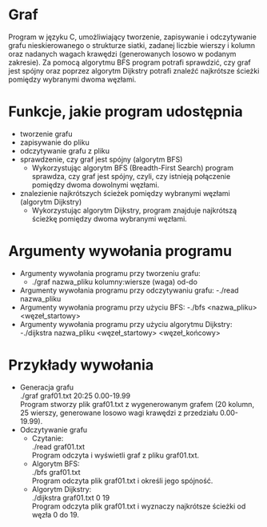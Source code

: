 # Graf
Program w języku C, umożliwiający tworzenie, zapisywanie i odczytywanie grafu nieskierowanego o strukturze siatki, zadanej liczbie wierszy i kolumn oraz nadanych wagach krawędzi (generowanych losowo w podanym zakresie). Za pomocą algorytmu BFS program potrafi sprawdzić, czy graf jest spójny oraz poprzez algorytm Dijkstry potrafi znaleźć najkrótsze ścieżki pomiędzy wybranymi dwoma węzłami. 
# Funkcje, jakie program udostępnia
- tworzenie grafu 
- zapisywanie do pliku
- odczytywanie grafu z pliku
- sprawdzenie, czy graf jest spójny (algorytm BFS) 
  - Wykorzystując algorytm BFS (Breadth-First Search) program sprawdza, czy graf jest spójny, czyli, czy istnieją połączenie pomiędzy dwoma dowolnymi węzłami. 
- znalezienie najkrótszych ścieżek pomiędzy wybranymi węzłami (algorytm Dijkstry) 
  - Wykorzystując algorytm Dijkstry, program znajduje najkrótszą ścieżkę pomiędzy dwoma wybranymi węzłami. 
#  Argumenty wywołania programu
- Argumenty wywołania programu przy tworzeniu grafu: 
  - ./graf nazwa_pliku kolumny:wiersze (waga) od-do 
- Argumenty wywołania programu przy odczytywaniu grafu: 
  -./read nazwa_pliku
- Argumenty wywołania programu przy użyciu BFS:
  -./bfs <nazwa_pliku> <węzeł_startowy>
- Argumenty wywołania programu przy użyciu algorytmu Dijkstry:
  -./dijkstra nazwa_pliku <węzeł_startowy> <węzeł_końcowy>
# Przykłady wywołania
- Generacja grafu <br />./graf graf01.txt 20:25 0.00-19.99 <br />Program stworzy plik graf01.txt z wygenerowanym grafem (20 kolumn, 25 wierszy, generowane losowo wagi krawędzi z przedziału 0.00-19.99).
- Odczytywanie grafu
  - Czytanie: <br />./read graf01.txt <br /> Program odczyta i wyświetli graf z pliku graf01.txt.
  - Algorytm BFS: <br />./bfs graf01.txt <br />Program odczyta plik graf01.txt i określi jego spójność.
  - Algorytm Dijkstry: <br />./dijkstra graf01.txt 0 19 <br />Program odczyta plik graf01.txt i wyznaczy najkrótsze ścieżki od węzła 0 do 19. 
